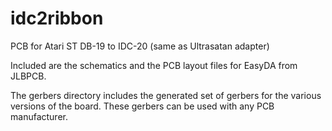 # idc2ribbon
PCB for Atari ST DB-19 to IDC-20 (same as Ultrasatan adapter)

Included are the schematics and the PCB layout files for EasyDA from JLBPCB.

The gerbers directory includes the generated set of gerbers for the various versions of the board.  These gerbers can be used with any PCB manufacturer.

